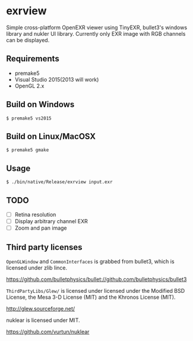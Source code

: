 # exrview

Simple cross-platform OpenEXR viewer using TinyEXR, bullet3's windows library and nukler UI library.
Currently only EXR image with RGB channels can be displayed.

## Requirements

* premake5
* Visual Studio 2015(2013 will work)
* OpenGL 2.x

## Build on Windows

    $ premake5 vs2015

## Build on Linux/MacOSX

    $ premake5 gmake

## Usage

    $ ./bin/native/Release/exrview input.exr

## TODO

* [ ] Retina resolution
* [ ] Display arbitrary channel EXR
* [ ] Zoom and pan image

## Third party licenses

`OpenGLWindow` and `CommonInterfaces` is grabbed from bullet3, which is licensed under zlib lince.

https://github.com/bulletphysics/bullet://github.com/bulletphysics/bullet3

`ThirdPartyLibs/Glew/` is licensed under  licensed under the Modified BSD License, the Mesa 3-D License (MIT) and the Khronos License (MIT).

http://glew.sourceforge.net/

nuklear is licensed under MIT.

https://github.com/vurtun/nuklear
